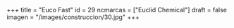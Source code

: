 +++
title = "Euco Fast"
id = 29
ncmarcas = ["Euclid Chemical"]
draft = false
imagen = "/images/construccion/30.jpg"
+++

<!--more-->